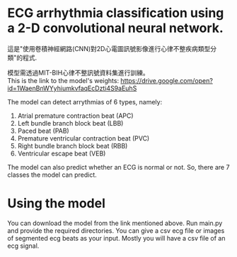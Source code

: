# ECG arrhythmia classification using a 2-D convolutional neural network.

這是"使用卷積神經網路(CNN)對2D心電圖訊號影像進行心律不整疾病類型分類"的程式.

模型需透過MIT-BIH心律不整訊號資料集進行訓練。  
This is the link to the model's weights: https://drive.google.com/open?id=1WaenBnWYyhiumkvfaqEcDzti4S9aEuhS

The model can detect arrythmias of 6 types, namely: 
1. Atrial premature contraction beat (APC)
2. Left bundle branch block beat (LBB)
3. Paced beat (PAB)
4. Premature ventricular contraction beat (PVC)
5. Right bundle branch block beat (RBB)
6. Ventricular escape beat (VEB)

The model can also predict whether an ECG is normal or not. So, there are 7 classes the model can predict.
# Using the model
You can download the model from the link mentioned above. Run main.py and provide the required directories. You can give a csv ecg file or images of segmented ecg beats as your input. Mostly you will have a csv file of an ecg signal. 

